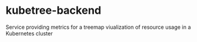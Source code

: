 # kubetree-backend
Service providing metrics for a treemap viualization of resource usage in a Kubernetes cluster
